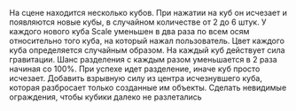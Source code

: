 На сцене находится несколько кубов. При нажатии на куб он исчезает и появляются новые кубы, в случайном количестве от 2 до 6 штук.
У каждого нового куба Scale уменьшен в два раза по всем осям относительно того куба, на который нажал пользователь.
Цвет каждого куба определяется случайным образом.
На каждый куб действует сила гравитации.
Шанс разделения с каждым разом уменьшается в 2 раза начиная со 100%. При успехе идет разделение, иначе куб просто исчезает.
Добавить взрывную силу из центра исчезнувшего куба, которая разбросает только созданные им объекты.
Сделать невидимые ограждения, чтобы кубики далеко не разлетались
